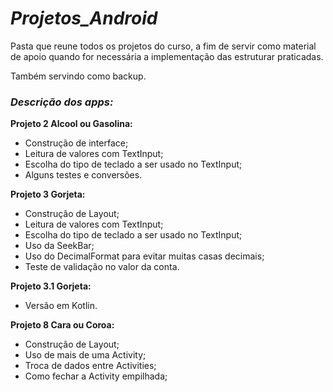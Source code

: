 # *Projetos_Android*
 Pasta que reune todos os projetos do curso, a fim de servir como material de apoio quando for necessária a implementação das estruturar praticadas.
 
 Também servindo como backup.


### *Descrição dos apps:*
__Projeto 2 Alcool ou Gasolina:__
  * Construção de interface;
  * Leitura de valores com TextInput;
  * Escolha do tipo de teclado a ser usado no TextInput;
  * Alguns testes e conversões.
  
__Projeto 3 Gorjeta:__
  * Construção de Layout;
  * Leitura de valores com TextInput;
  * Escolha do tipo de teclado a ser usado no TextInput;
  * Uso da SeekBar;
  * Uso do DecimalFormat para evitar muitas casas decimais;
  * Teste de validação no valor da conta.
  
  __Projeto 3.1 Gorjeta:__
  * Versão em Kotlin.
  
  __Projeto 8 Cara ou Coroa:__
  * Construção de Layout;
  * Uso de mais de uma Activity;
  * Troca de dados entre Activities;
  * Como fechar a Activity empilhada;
